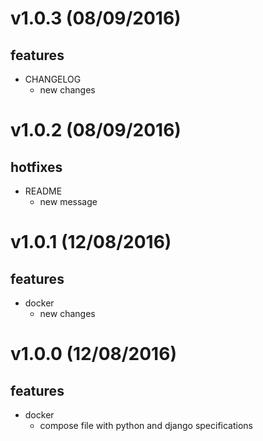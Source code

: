 v1.0.3 (08/09/2016)
===================
## features
- CHANGELOG
   - new changes

v1.0.2 (08/09/2016)
===================
## hotfixes
- README
   - new message

v1.0.1 (12/08/2016)
===================
## features
- docker
   - new changes 

v1.0.0 (12/08/2016)
===================
## features
- docker
    - compose file with python and django specifications
